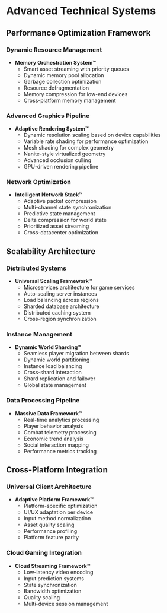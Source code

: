 # Advanced Technical Systems

## Performance Optimization Framework

### Dynamic Resource Management
- **Memory Orchestration System™**
  - Smart asset streaming with priority queues
  - Dynamic memory pool allocation
  - Garbage collection optimization
  - Resource defragmentation
  - Memory compression for low-end devices
  - Cross-platform memory management

### Advanced Graphics Pipeline
- **Adaptive Rendering System™**
  - Dynamic resolution scaling based on device capabilities
  - Variable rate shading for performance optimization
  - Mesh shading for complex geometry
  - Nanite-style virtualized geometry
  - Advanced occlusion culling
  - GPU-driven rendering pipeline

### Network Optimization
- **Intelligent Network Stack™**
  - Adaptive packet compression
  - Multi-channel state synchronization
  - Predictive state management
  - Delta compression for world state
  - Prioritized asset streaming
  - Cross-datacenter optimization

## Scalability Architecture

### Distributed Systems
- **Universal Scaling Framework™**
  - Microservices architecture for game services
  - Auto-scaling server instances
  - Load balancing across regions
  - Sharded database architecture
  - Distributed caching system
  - Cross-region synchronization

### Instance Management
- **Dynamic World Sharding™**
  - Seamless player migration between shards
  - Dynamic world partitioning
  - Instance load balancing
  - Cross-shard interaction
  - Shard replication and failover
  - Global state management

### Data Processing Pipeline
- **Massive Data Framework™**
  - Real-time analytics processing
  - Player behavior analysis
  - Combat telemetry processing
  - Economic trend analysis
  - Social interaction mapping
  - Performance metrics tracking

## Cross-Platform Integration

### Universal Client Architecture
- **Adaptive Platform Framework™**
  - Platform-specific optimization
  - UI/UX adaptation per device
  - Input method normalization
  - Asset quality scaling
  - Performance profiling
  - Platform feature parity

### Cloud Gaming Integration
- **Cloud Streaming Framework™**
  - Low-latency video encoding
  - Input prediction systems
  - State synchronization
  - Bandwidth optimization
  - Quality scaling
  - Multi-device session management